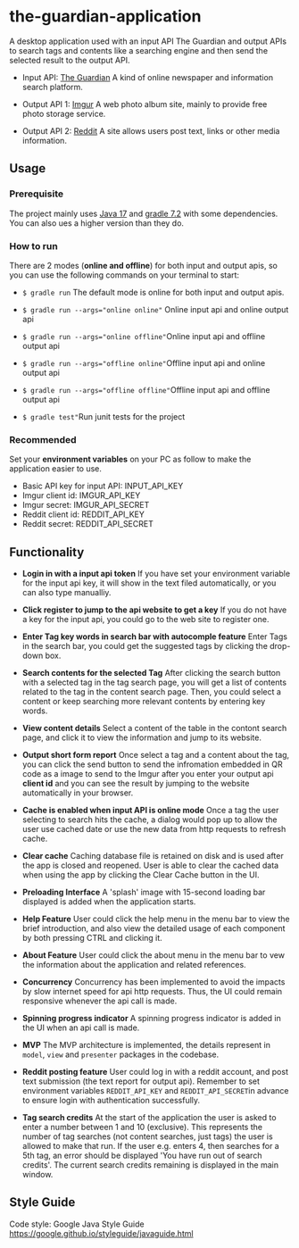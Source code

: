 # the-guardian-application
A desktop application used with an input API The Guardian and output APIs to search tags and contents like a searching engine and then send the selected result to the output API. 

* Input API: [The Guardian](https://open-platform.theguardian.com/)
  A kind of online newspaper and information search platform.


* Output API 1: [Imgur](https://apidocs.imgur.com/)
  A web photo album site, mainly to provide free photo storage service.


* Output API 2: [Reddit](https://www.reddit.com/dev/api)
  A site allows users post text, links or other media information.

## Usage

### Prerequisite

The project mainly uses [Java 17](https://www.oracle.com/java/technologies/downloads/#java17) and [gradle 7.2](https://gradle.org/releases/) with some dependencies. You can also ues a higher version than they do.

### How to run
There are 2 modes (**online and offline**) for both input and output apis, so you can use the following commands on your terminal to start:

* `$ gradle run` The default mode is online for both input and output apis.

* `$ gradle run --args="online online"` Online input api and online output api

* `$ gradle run --args="online offline"`Online input api and offline output api

* `$ gradle run --args="offline online"`Offline input api and online output api

* `$ gradle run --args="offline offline"`Offline input api and offline output api

* `$ gradle test"`Run junit tests for the project

### Recommended

Set your **environment variables** on your PC as follow to make the application easier to use.

- Basic API key for input API: INPUT_API_KEY
- Imgur client id: IMGUR_API_KEY
- Imgur secret: IMGUR_API_SECRET
- Reddit client id: REDDIT_API_KEY
- Reddit secret: REDDIT_API_SECRET


## Functionality

- **Login in with a input api token**
  If you have set your environment variable for the input api key, it will show in the text filed automatically, or you can also type manualliy.


- **Click register to jump to the api website to get a key**
  If you do not have a key for the input api, you could go to the web site to register one.


- **Enter Tag key words in search bar with autocomple feature**
  Enter Tags in the search bar, you could get the suggested tags by clicking the drop-down box.


- **Search contents for the selected Tag**
  After clicking the search button with a selected tag in the tag search page, you will get a list of contents related to the tag in the content search page. Then, you could select a content or keep searching more relevant contents by entering key words.


- **View content details**
  Select a content of the table in the contont search page, and click it to view the information and jump to its website.


- **Output short form report**
  Once select a tag and a content about the tag, you can click the send button to send the infromation embedded in QR code as a image to send to the Imgur after you enter your output api **client id** and you can see the result by jumping to the website automatically  in your browser.

  
- **Cache is enabled when input API is online mode** Once a tag the user selecting to search hits the cache, a dialog would pop up to allow the user use cached date or use the new data from http requests to refresh cache.


- **Clear cache** Caching database file is retained on disk and is used after the app is closed and reopened. User is able to clear the cached data when using the app by clicking the Clear Cache button in the UI.


- **Preloading Interface** A 'splash' image with 15-second loading bar displayed is added when the application starts.


- **Help Feature** User could click the help menu in the menu bar to view the brief introduction, and also view the detailed usage of each component by both pressing CTRL and clicking it.


- **About Feature** User could click the about menu in the menu bar to vew the information about the application and related references.


- **Concurrency** Concurrency has been implemented to avoid the impacts by slow internet speed for api http requests. Thus, the UI could remain responsive whenever the api call is made.


- **Spinning progress indicator** A spinning progress indicator is added in the UI when an api call is made.


- **MVP** The MVP architecture is implemented, the details represent in `model`, `view` and `presenter` packages in the codebase.


- **Reddit posting feature** User could log in with a reddit account, and post text submission (the text report for output api). Remember to set environment variables `REDDIT_API_KEY` and `REDDIT_API_SECRET`in advance to ensure login with authentication successfully.


- **Tag search credits** At the start of the application the user is asked to enter a number between 1 and 10 (exclusive). This represents the number of tag searches (not content searches, just tags) the user is allowed to make that run. If the user e.g. enters 4, then searches for a 5th tag, an error should be displayed 'You have run out of search credits'. The current search credits remaining is displayed in the main window.


## Style Guide

Code style: Google Java Style Guide
https://google.github.io/styleguide/javaguide.html
